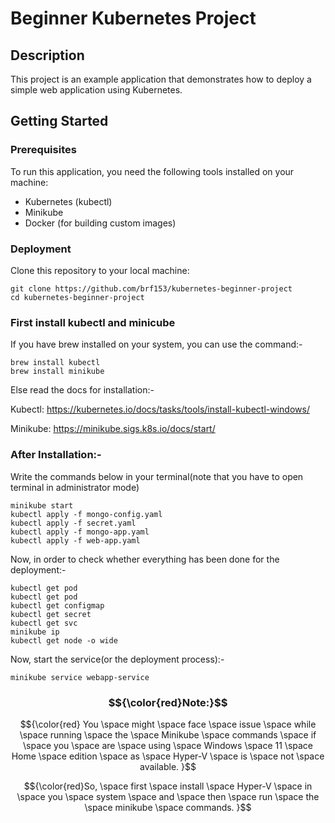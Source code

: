 # Beginner Kubernetes Project

## Description

This project is an example application that demonstrates how to deploy a simple web application using Kubernetes.

## Getting Started

### Prerequisites

To run this application, you need the following tools installed on your machine:

- Kubernetes (kubectl)
- Minikube
- Docker (for building custom images)

### Deployment

Clone this repository to your local machine:

```
git clone https://github.com/brf153/kubernetes-beginner-project
cd kubernetes-beginner-project
```

### First install kubectl and minicube 

If you have brew installed on your system, you can use the command:-

```
brew install kubectl
brew install minikube
```
Else read the docs for installation:-

Kubectl: https://kubernetes.io/docs/tasks/tools/install-kubectl-windows/

Minikube: https://minikube.sigs.k8s.io/docs/start/

### After Installation:-

Write the commands below in your terminal(note that you have to open terminal in administrator mode)

```
minikube start
kubectl apply -f mongo-config.yaml
kubectl apply -f secret.yaml
kubectl apply -f mongo-app.yaml
kubectl apply -f web-app.yaml

```

Now, in order to check whether everything has been done for the deployment:-

```
kubectl get pod
kubectl get pod
kubectl get configmap
kubectl get secret
kubectl get svc
minikube ip
kubectl get node -o wide
```

Now, start the service(or the deployment process):-

```
minikube service webapp-service
```

### $${\color{red}Note:}$$

$${\color{red}
You \space might \space face \space issue \space while \space running \space the \space Minikube \space commands \space if \space you \space are \space using \space Windows \space 11 \space Home \space edition \space as \space Hyper-V \space is \space not \space available.
}$$

$${\color{red}So, \space first \space install \space Hyper-V \space in \space you \space system \space and \space then \space run \space the \space minikube \space commands.
}$$



  


